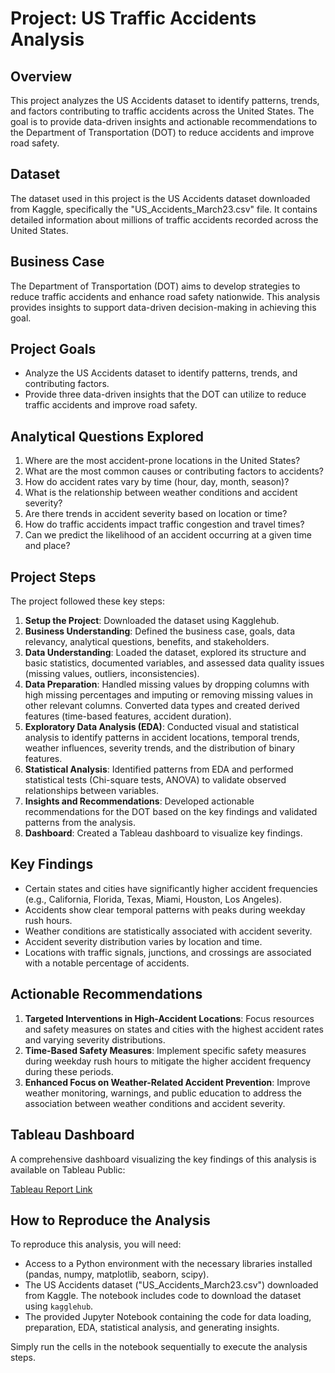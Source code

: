 # Project: US Traffic Accidents Analysis

## Overview

This project analyzes the US Accidents dataset to identify patterns, trends, and factors contributing to traffic accidents across the United States. The goal is to provide data-driven insights and actionable recommendations to the Department of Transportation (DOT) to reduce accidents and improve road safety.

## Dataset

The dataset used in this project is the US Accidents dataset downloaded from Kaggle, specifically the "US_Accidents_March23.csv" file. It contains detailed information about millions of traffic accidents recorded across the United States.

## Business Case

The Department of Transportation (DOT) aims to develop strategies to reduce traffic accidents and enhance road safety nationwide. This analysis provides insights to support data-driven decision-making in achieving this goal.

## Project Goals

* Analyze the US Accidents dataset to identify patterns, trends, and contributing factors.
* Provide three data-driven insights that the DOT can utilize to reduce traffic accidents and improve road safety.

## Analytical Questions Explored

1. Where are the most accident-prone locations in the United States?
2. What are the most common causes or contributing factors to accidents?
3. How do accident rates vary by time (hour, day, month, season)?
4. What is the relationship between weather conditions and accident severity?
5. Are there trends in accident severity based on location or time?
6. How do traffic accidents impact traffic congestion and travel times?
7. Can we predict the likelihood of an accident occurring at a given time and place?

## Project Steps

The project followed these key steps:

1.  **Setup the Project**: Downloaded the dataset using Kagglehub.
2.  **Business Understanding**: Defined the business case, goals, data relevancy, analytical questions, benefits, and stakeholders.
3.  **Data Understanding**: Loaded the dataset, explored its structure and basic statistics, documented variables, and assessed data quality issues (missing values, outliers, inconsistencies).
4.  **Data Preparation**: Handled missing values by dropping columns with high missing percentages and imputing or removing missing values in other relevant columns. Converted data types and created derived features (time-based features, accident duration).
5.  **Exploratory Data Analysis (EDA)**: Conducted visual and statistical analysis to identify patterns in accident locations, temporal trends, weather influences, severity trends, and the distribution of binary features.
6.  **Statistical Analysis**: Identified patterns from EDA and performed statistical tests (Chi-square tests, ANOVA) to validate observed relationships between variables.
7.  **Insights and Recommendations**: Developed actionable recommendations for the DOT based on the key findings and validated patterns from the analysis.
8.  **Dashboard**: Created a Tableau dashboard to visualize key findings.

## Key Findings

*   Certain states and cities have significantly higher accident frequencies (e.g., California, Florida, Texas, Miami, Houston, Los Angeles).
*   Accidents show clear temporal patterns with peaks during weekday rush hours.
*   Weather conditions are statistically associated with accident severity.
*   Accident severity distribution varies by location and time.
*   Locations with traffic signals, junctions, and crossings are associated with a notable percentage of accidents.

## Actionable Recommendations

1.  **Targeted Interventions in High-Accident Locations**: Focus resources and safety measures on states and cities with the highest accident rates and varying severity distributions.
2.  **Time-Based Safety Measures**: Implement specific safety measures during weekday rush hours to mitigate the higher accident frequency during these periods.
3.  **Enhanced Focus on Weather-Related Accident Prevention**: Improve weather monitoring, warnings, and public education to address the association between weather conditions and accident severity.

## Tableau Dashboard

A comprehensive dashboard visualizing the key findings of this analysis is available on Tableau Public:

[Tableau Report Link](https://public.tableau.com/app/profile/sri.bailoor/viz/US_Accidents_Analysis_17573366131380/MainPage_1)

## How to Reproduce the Analysis

To reproduce this analysis, you will need:

*   Access to a Python environment with the necessary libraries installed (pandas, numpy, matplotlib, seaborn, scipy).
*   The US Accidents dataset ("US_Accidents_March23.csv") downloaded from Kaggle. The notebook includes code to download the dataset using `kagglehub`.
*   The provided Jupyter Notebook containing the code for data loading, preparation, EDA, statistical analysis, and generating insights.

Simply run the cells in the notebook sequentially to execute the analysis steps.
